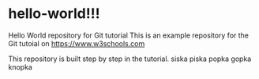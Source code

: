 # hello-world!!!
Hello World repository for Git tutorial
This is an example repository for the Git tutoial on https://www.w3schools.com

This repository is built step by step in the tutorial. siska piska popka gopka knopka

